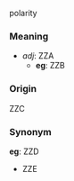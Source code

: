 polarity
### Meaning
+ _adj_: ZZA
    + __eg__: ZZB

### Origin

ZZC

### Synonym

__eg__: ZZD

+ ZZE


